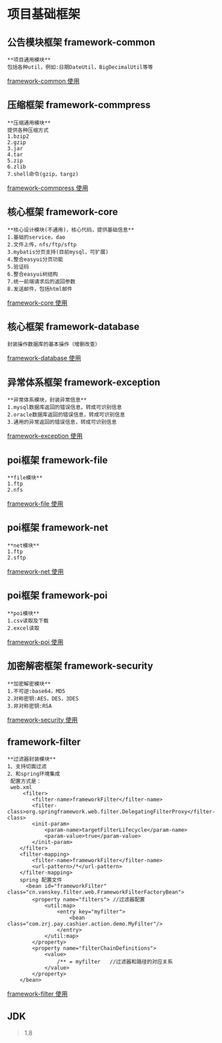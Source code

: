 # 项目基础框架 

## 公告模块框架 framework-common
```
**项目通用模块**
包括各种util，例如:日期DateUtil，BigDecimalUtil等等
```

[framework-common 使用](https://github.com/fartherp/framework/tree/master/framework-common)

## 压缩框架 framework-commpress
```
**压缩通用模块**
提供各种压缩方式
1.bzip2
2.gzip
3.jar
4.tar
5.zip
6.zlib
7.shell命令(gzip，targz)
```

[framework-commpress 使用](https://github.com/fartherp/framework/tree/master/framework-compress)

## 核心框架 framework-core
```
**核心设计模块(不通用)，核心代码，提供基础信息**
1.基础的service，dao
2.文件上传，nfs/ftp/sftp
3.mybatis分页支持(目前mysql，可扩展)
4.整合easyui分页功能
5.验证码
6.整合easyui树结构
7.统一前端请求后的返回参数
8.发送邮件，包括html邮件
```

[framework-core 使用](https://github.com/fartherp/framework/tree/master/framework-core)

## 核心框架 framework-database
```
封装操作数据库的基本操作（增删改查）
```

[framework-database 使用](https://github.com/fartherp/framework/tree/master/framework-database)

## 异常体系框架 framework-exception
```
**异常体系模块，封装异常信息**
1.mysql数据库返回的错误信息，转成可识别信息
2.oracle数据库返回的错误信息，转成可识别信息
3.通用的异常返回的错误信息，转成可识别信息
```

[framework-exception 使用](https://github.com/fartherp/framework/tree/master/framework-exception)

## poi框架 framework-file
```
**file模块**
1.ftp
2.nfs
```

[framework-file 使用](https://github.com/fartherp/framework/tree/master/framework-file)

## poi框架 framework-net
```
**net模块**
1.ftp
2.sftp
```

[framework-net 使用](https://github.com/fartherp/framework/tree/master/framework-net)

## poi框架 framework-poi
```
**poi模块**
1.csv读取及下载
2.excel读取
```

[framework-poi 使用](https://github.com/fartherp/framework/tree/master/framework-poi)

## 加密解密框架 framework-security
```
**加密解密模块**
1.不可逆:base64，MD5
2.对称密钥:AES，DES，3DES
3.非对称密钥:RSA
```

[framework-security 使用](https://github.com/fartherp/framework/tree/master/framework-security)

## framework-filter

```
**过滤器封装模块**
1、支持切面过滤
2、和spring环境集成
 配置方式是：
 web.xml 
     <filter>
        <filter-name>frameworkFilter</filter-name>
        <filter-class>org.springframework.web.filter.DelegatingFilterProxy</filter-class>
        <init-param>
            <param-name>targetFilterLifecycle</param-name>
            <param-value>true</param-value>
        </init-param>
    </filter>
    <filter-mapping>
        <filter-name>frameworkFilter</filter-name>
        <url-pattern>/*</url-pattern>
    </filter-mapping>
    spring 配置文件
      <bean id="frameworkFilter" class="cn.vanskey.filter.web.FrameworkFilterFactoryBean">
        <property name="filters"> //过滤器配置
            <util:map>
                <entry key="myfilter">
                    <bean  class="com.zrj.pay.cashier.action.demo.MyFilter"/>
                </entry>
            </util:map>
        </property>
        <property name="filterChainDefinitions">
            <value>
                /** = myfilter   //过滤器和路径的对应关系
            </value>
        </property>
    </bean>
``` 

[framework-filter 使用](https://github.com/fartherp/framework/tree/master/framework-filter)

## JDK
> 1.8
